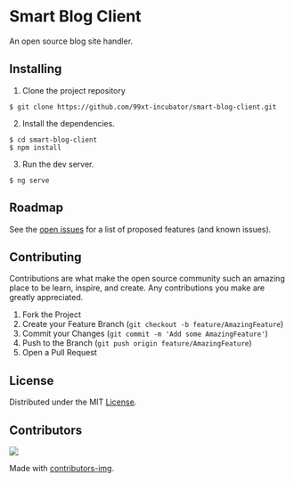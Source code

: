 # Smart Blog Client

An open source blog site handler.

## Installing

1. Clone the project repository

```
$ git clone https://github.com/99xt-incubator/smart-blog-client.git
```

2. Install the dependencies.
```
$ cd smart-blog-client
$ npm install
```

3. Run the dev server.
```
$ ng serve
```

## Roadmap

See the [open issues](https://github.com/99xt-incubator/smart-blog-client/issues) for a list of proposed features (and known issues).

## Contributing

Contributions are what make the open source community such an amazing place to be learn, inspire, and create. Any contributions you make are greatly appreciated.

1. Fork the Project
2. Create your Feature Branch (`git checkout -b feature/AmazingFeature`)
3. Commit your Changes (`git commit -m 'Add some AmazingFeature'`)
4. Push to the Branch (`git push origin feature/AmazingFeature`)
5. Open a Pull Request


## License

Distributed under the MIT [License](https://github.com/99xt-incubator/smart-blog-client/blob/master/LICENSE). 


## Contributors

<a href="https://github.com/99xt-incubator/smart-blog-client/graphs/contributors">
  <img src="https://contributors-img.firebaseapp.com/image?repo=99xt-incubator/smart-blog-client" />
</a>

Made with [contributors-img](https://contributors-img.firebaseapp.com).

